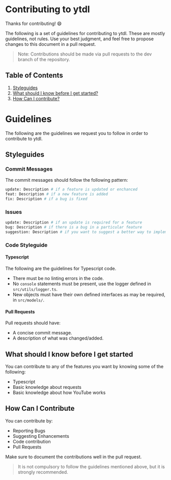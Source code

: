 # Contributing to ytdl

Thanks for contributing! :smile:

The following is a set of guidelines for contributing to ytdl. These are mostly guidelines, not rules. Use your best judgment, and feel free to propose changes to this document in a pull request.

> Note: Contributions should be made via pull requests to the dev branch of the repository.

## Table of Contents

1. [Styleguides](#styleguides)
2. [What should I know before I get started?](#what-should-i-know-before-i-get-started)
3. [How Can I contribute?](#how-can-i-contribute)

# Guidelines
The following are the guidelines we request you to follow in order to contribute to ytdl.

## Styleguides

### Commit Messages

The commit messages should follow the following pattern:
```bash
update: Description # if a feature is updated or enchanced
feat: Description # if a new feature is added
fix: Description # if a bug is fixed
```
### Issues

```bash
update: Description # if an update is required for a feature
bug: Description # if there is a bug in a particular feature
suggestion: Description # if you want to suggest a better way to implement a feature
```
### Code Styleguide

#### Typescript
The following are the guidelines for Typescript code.
  - There must be no linting errors in the code.
  - No `console` statements must be present, use the logger defined in `src/utils/logger.ts`.
  - New objects must have their own defined interfaces as may be required, in `src/models/`.

#### Pull Requests
Pull requests should have:
  - A concise commit message.
  - A description of what was changed/added.

## What should I know before I get started
You can contribute to any of the features you want by knowing some of the following:

  - Typescript
  - Basic knowledge about requests
  - Basic knowledge about how YouTube works
  
## How Can I Contribute

You can contribute by:
  - Reporting Bugs
  - Suggesting Enhancements
  - Code contribution
  - Pull Requests

Make sure to document the contributions well in the pull request.

> It is not compulsory to follow the guidelines mentioned above, but it is strongly recommended.
